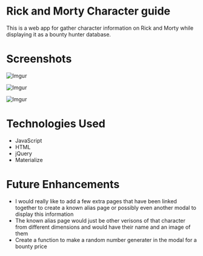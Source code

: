 # Rick and Morty Character guide 

This is a web app for gather character information on Rick and Morty while displaying it as a bounty hunter database.


# Screenshots

![Imgur](https://i.imgur.com/EPK5q7d.png)

![Imgur](https://i.imgur.com/oiLduxs.png)

![Imgur](https://i.imgur.com/RFqkq7T.png)


# Technologies Used

- JavaScript
- HTML
- jQuery
- Materialize 

# Future Enhancements 
- I would really like to add a few extra pages that have been linked together to create a known alias page or possibly even another modal to display this information
- The known alias page would just be other verisons of that character from different dimensions and would have their name and an image of them 
- Create a function to make a random number generater in the modal for a bounty price 


